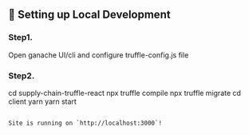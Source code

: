 

##  🔧 Setting up Local Development

### Step1.
Open ganache UI/cli and configure truffle-config.js file
### Step2.
cd supply-chain-truffle-react
npx truffle compile
npx truffle migrate
cd client
yarn
yarn start
```

Site is running on `http://localhost:3000`!

